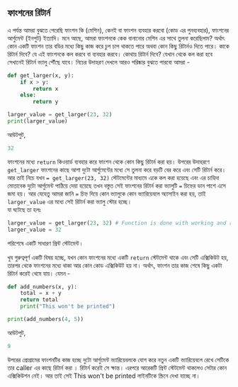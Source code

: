 ## ফাংশনের রিটার্ন  

এ পর্যন্ত আমরা বুঝতে পেরেছি ফাংশন কি (মেশিন), কেনই বা ফাংশন ব্যবহার করবো (কোড এর পুনব্যবহার), ফাংশনের আর্গুমেন্ট (ইনপুট) ইত্যাদি। মনে আছে, আমরা ফাংশনকে কেক বানানোর মেশিন এর সাথে তুলনা করেছিলাম? অর্থাৎ কোন একটি ফাংশন তার বডির মধ্যে কিছু কাজ করে চুপ চাপ থাকতে পারে অথবা কোন কিছু রিটার্নও দিতে পারে। কাকে রিটার্ন দিবে? যে এই ফাংশনকে কল করবে বা ব্যবহার করবে। কোথায় রিটার্ন দিবে? যেখান থেকে কল করা হবে সেখানেই রিটার্ন ভ্যালু পৌঁছে যাবে। নিচের উদাহরণ দেখলে আরও পরিষ্কার বুঝতে পারবো আমরা - 

```python
def get_larger(x, y):
	if x > y:
		return x
	else:
		return y

larger_value = get_larger(23, 32)
print(larger_value)
```   

আউটপুট, 

```python
32
```  

ফাংশনের মধ্যে `return` কিওয়ার্ড ব্যবহার করে ফাংশন থেকে কোন কিছু রিটার্ন করা হয়। উপরের উদাহরণে `get_larger` ফাংশনের কাছে আশা দুটো আর্গুমেন্টের মধ্যে সে তুলনা করে বড়টি বের করে এবং সেটি রিটার্ন করে। আর তাই নিচে যখন `= get_larger(23, 32)` স্টেটমেন্টের মাধ্যমে একে কল করা হয়েছে এবং এর চাহিদা মোতাবেক দুটো আর্গুমেন্ট পাঠিয়ে দেয়া হয়েছে তখন বস্তুত সেই ফাংশনের রিটার্ন করা ভ্যালুটি `=` চিহ্নের ডান পাশে এসে জমা হয়। আর যেহেতু আমরা জানি `=` চিহ্ন দিয়ে কোন ভ্যালুকে কোন ভ্যারিয়েবলে অ্যাসাইন করা হয়, তাই `larger_value` এর মধ্যে সেই রিটার্ন করা ভ্যালু স্টোর হচ্ছে।   
যা ঘটেছে তা হলঃ   

```python
larger_value = get_larger(23, 32) # Function is done with working and returned something here
larger_value = 32
```   

পরিশেষে একটি সাধারণ প্রিন্ট স্টেটমেন্ট। 

খুব গুরুত্বপূর্ণ একটি বিষয় হচ্ছে, যখন কোন ফাংশনের মধ্যে একটি `return` স্টেটমেন্ট থাকে এবং সেটি এক্সিকিউট হয়, তারপর থেকে ফাংশনের মধ্যে থাকা আর কোন কোড এক্সিকিউট হয় না। অর্থাৎ, ফাংশন তার কাজ শেষে কিছু একটা রিটার্ন করেই থেমে যায়। যেমন - 

```python
def add_numbers(x, y):
	total = x + y
	return total
 	print("This won't be printed")

print(add_numbers(4, 5))
```  

আউটপুট, 

```python
9
```   
উপরের প্রোগ্রামের ফাংশনটির কাজ হচ্ছে দুটো আর্গুমেন্ট ভ্যারিয়েবলকে যোগ করে নতুন একটি ভ্যারিয়েবলে রেখে সেটিকে তার caller এর কাছে রিটার্ন করা । রিটার্ন করেই সে ক্ষান্ত। এরপরে আরেকটি প্রিন্ট স্টেটমেন্ট থাকলেও সেটার কোন এক্সিকিউশন নেই। আর তাই সেই This won't be printed লাইনটিকে স্ক্রিনে দেখা যাচ্ছে না।  